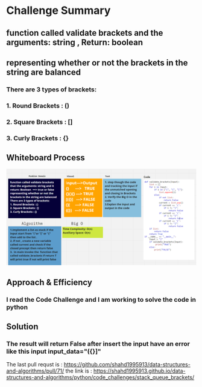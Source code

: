 # Challenge Summary
<!-- Description of the challenge -->
## function called validate brackets  and the arguments: string , Return: boolean
## representing whether or not the brackets in the string are balanced
### There are 3 types of brackets:

### 1. Round Brackets : ()
### 2. Square Brackets : []
### 3. Curly Brackets : {}

## Whiteboard Process
<!-- Embedded whiteboard image -->
![image5](stack_queue_brackets.png)

## Approach & Efficiency
<!-- What approach did you take? Why? What is the Big O space/time for this approach? -->
### I read the Code Challenge and I am working to solve the code in python

## Solution
<!-- Show how to run your code, and examples of it in action -->
### The result will return False after insert the input have an error like this input input_data="({}]"

The last pull requst is : https://github.com/shahd1995913/data-structures-and-algorithms/pull/71/
the link is : https://shahd1995913.github.io/data-structures-and-algorithms/python/code_challenges/stack_queue_brackets/

